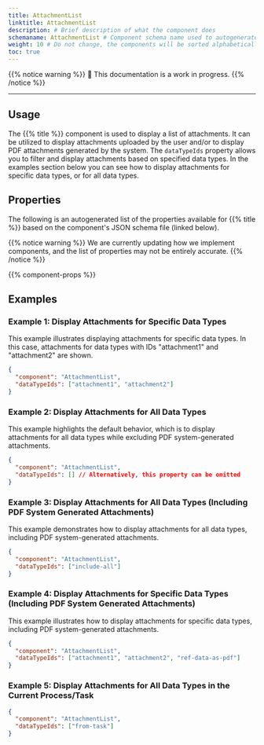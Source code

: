 ```yaml
---
title: AttachmentList
linktitle: AttachmentList
description: # Brief description of what the component does
schemaname: AttachmentList # Component schema name used to autogenerate list of properties from json schema (replace with appropriate component name)
weight: 10 # Do not change, the components will be sorted alphabetically
toc: true
---
```


<!-- HOW TO USE THIS TEMPLATE
- Read the comments within each section for guidance.
- Delete comments and content that are not relevant.
- When the documentation is ready for publishing, remove "hidden: true" from the frontmatter.
- If the documentation is complete, remove the warning that it's a work in progress.

COMMON PROPERTIES
Documentation for properties that are common to multiple components is updated in separate files and added via shortcode.
Add documentation: Use the shortcode `property-docs` with pointy brackets and the argument `prop="{propName}"`. `propName` must match the filename (which should correspond to the JSON schema name).
Update/create documentation:
- Files, templates, and instructions are located under components/_common-props-content.
- Images are located under /assets/images/component-settings and are added via a separate shortcode (`image.html`).

EXAMPLES
- See Image, Checkboxes, RadioButtons, and Dropdown for examples.

-->

{{% notice warning %}}
🚧 This documentation is a work in progress.
{{% /notice %}}

---

## Usage

The {{% title %}} component is used to display a list of attachments.
It can be utilized to display attachments uploaded by the user and/or to display PDF attachments generated by the system.
The `dataTypeIds` property allows you to filter and display attachments based on specified data types.
In the examples section below you can see how to display attachments for specific data types, or for all data types.



<!-- Brief description of the component and how it is used. -->

## Properties

The following is an autogenerated list of the properties available for {{% title %}} based on the component's JSON schema file (linked below).

{{% notice warning %}}
We are currently updating how we implement components, and the list of properties may not be entirely accurate.
{{% /notice %}}

<!-- The `component-props` shortcode automatically generates a list of component properties from the component's json schema.
The component name can be explicitly given as argument (e.g. `component-props "Grid"`).
If no argument is given, the shortcode pulls the component name from 'schemaname' in the frontmatter. 
If the component does not have a JSON schema, comment out the text and shortcode in this section and, if necessary, create a table manually with the most important properties (columns: Property, Type, Description).
-->

{{% component-props %}}

## Examples

### Example 1: Display Attachments for Specific Data Types

This example illustrates displaying attachments for specific data types. 
In this case, attachments for data types with IDs "attachment1" and "attachment2" are shown.

```json
{
  "component": "AttachmentList",
  "dataTypeIds": ["attachment1", "attachment2"]
}
```

### Example 2: Display Attachments for All Data Types

This example highlights the default behavior, which is to display attachments for all data types while excluding PDF system-generated attachments. 

```json
{
  "component": "AttachmentList",
  "dataTypeIds": [] // Alternatively, this property can be omitted
}
```

### Example 3: Display Attachments for All Data Types (Including PDF System Generated Attachments)

This example demonstrates how to display attachments for all data types, including PDF system-generated attachments.

```json
{
  "component": "AttachmentList",
  "dataTypeIds": ["include-all"]
}
```

### Example 4: Display Attachments for Specific Data Types (Including PDF System Generated Attachments)

This example illustrates how to display attachments for specific data types, including PDF system-generated attachments.

```json
{
  "component": "AttachmentList",
  "dataTypeIds": ["attachment1", "attachment2", "ref-data-as-pdf"]
}
```

### Example 5: Display Attachments for All Data Types in the Current Process/Task

```json
{
  "component": "AttachmentList",
  "dataTypeIds": ["from-task"]
}
```

<!-- One or more examples of configuration (if relevant) -->